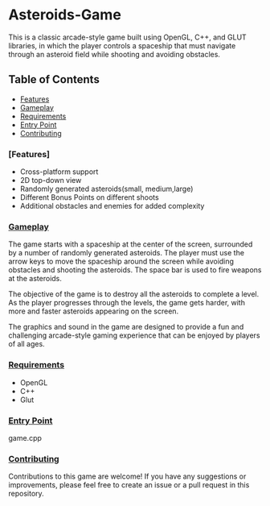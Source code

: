 # Asteroids-Game 

This is a classic arcade-style game built using OpenGL, C++, and GLUT libraries, in which the player controls a spaceship that must navigate through an asteroid field while shooting and avoiding obstacles.

## Table of Contents
* [Features](#Features)
* [Gameplay](2)
* [Requirements](3)
* [Entry Point](4)
* [Contributing](5)

### [Features]
* Cross-platform support
* 2D top-down view
* Randomly generated asteroids(small, medium,large)
* Different Bonus Points on different shoots
* Additional obstacles and enemies for added complexity

### [Gameplay](#2)
The game starts with a spaceship at the center of the screen, surrounded by a number of randomly generated asteroids. The player must use the arrow keys to move the spaceship around the screen while avoiding obstacles and shooting the asteroids. The space bar is used to fire weapons at the asteroids.

The objective of the game is to destroy all the asteroids to complete a level. As the player progresses through the levels, the game gets harder, with more and faster asteroids appearing on the screen.

The graphics and sound in the game are designed to provide a fun and challenging arcade-style gaming experience that can be enjoyed by players of all ages.

### [Requirements](#3)
* OpenGL
* C++
* Glut

### [Entry Point](#4)
 game.cpp

### [Contributing](#5)
Contributions to this game are welcome! If you have any suggestions or improvements, please feel free to create an issue or a pull request in this repository.
